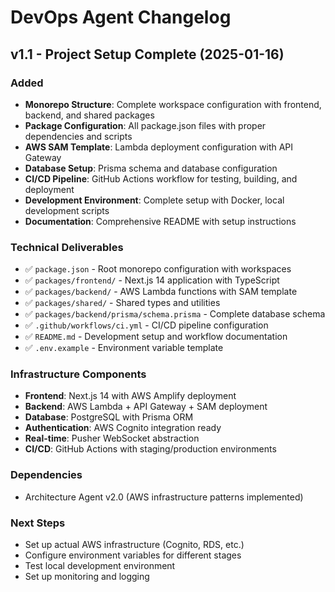 # DevOps Agent Changelog

## v1.1 - Project Setup Complete (2025-01-16)

### Added
- **Monorepo Structure**: Complete workspace configuration with frontend, backend, and shared packages
- **Package Configuration**: All package.json files with proper dependencies and scripts
- **AWS SAM Template**: Lambda deployment configuration with API Gateway
- **Database Setup**: Prisma schema and database configuration
- **CI/CD Pipeline**: GitHub Actions workflow for testing, building, and deployment
- **Development Environment**: Complete setup with Docker, local development scripts
- **Documentation**: Comprehensive README with setup instructions

### Technical Deliverables
- ✅ `package.json` - Root monorepo configuration with workspaces
- ✅ `packages/frontend/` - Next.js 14 application with TypeScript
- ✅ `packages/backend/` - AWS Lambda functions with SAM template
- ✅ `packages/shared/` - Shared types and utilities
- ✅ `packages/backend/prisma/schema.prisma` - Complete database schema
- ✅ `.github/workflows/ci.yml` - CI/CD pipeline configuration
- ✅ `README.md` - Development setup and workflow documentation
- ✅ `.env.example` - Environment variable template

### Infrastructure Components
- **Frontend**: Next.js 14 with AWS Amplify deployment
- **Backend**: AWS Lambda + API Gateway + SAM deployment
- **Database**: PostgreSQL with Prisma ORM
- **Authentication**: AWS Cognito integration ready
- **Real-time**: Pusher WebSocket abstraction
- **CI/CD**: GitHub Actions with staging/production environments

### Dependencies
- Architecture Agent v2.0 (AWS infrastructure patterns implemented)

### Next Steps
- Set up actual AWS infrastructure (Cognito, RDS, etc.)
- Configure environment variables for different stages
- Test local development environment
- Set up monitoring and logging